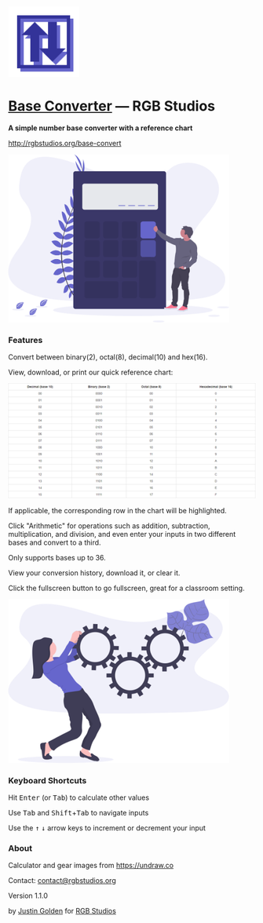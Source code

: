 <img src="img/logo-alt.svg" width="144px">

# [Base Converter](http://rgbstudios.org/base-convert) &mdash; RGB Studios

**A simple number base converter with a reference chart**

http://rgbstudios.org/base-convert

<img src="img/calculator.svg" width="450px">

### Features

Convert between binary(2), octal(8), decimal(10) and hex(16).

View, download, or print our quick reference chart:

<img src="img/chart.png">

If applicable, the corresponding row in the chart will be highlighted.

Click "Arithmetic" for operations such as addition, subtraction, multiplication, and division, and even enter your inputs in two different bases and convert to a third.

Only supports bases up to 36.

View your conversion history, download it, or clear it.

Click the fullscreen button to go fullscreen, great for a classroom setting.

<img src="img/in_progress.svg" width="450px">

### Keyboard Shortcuts

Hit <kbd>Enter</kbd> (or <kbd>Tab</kbd>) to calculate other values

Use <kbd>Tab</kbd> and <kbd>Shift</kbd>+<kbd>Tab</kbd> to navigate inputs

Use the <kbd>&uarr;</i></kbd> <kbd>&darr;</i></kbd> arrow keys to increment or decrement your input

### About

Calculator and gear images from https://undraw.co

Contact: [contact@rgbstudios.org](mailto:contact@rgbstudios.org)

Version 1.1.0

by [Justin Golden](https://justingolden21.github.io) for [RGB Studios](https://rgbstudios.org)
